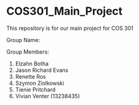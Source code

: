 # COS301_Main_Project

This repository is for our main project for COS 301

Group Name: <undecidables>

Group Members:  
1) Elzahn Botha  
2) Jason Richard Evans
3) Renette Ros
4) Szymon Ziolkowski  
5) Tienie Pritchard  
6) Vivian Venter  (13238435)
